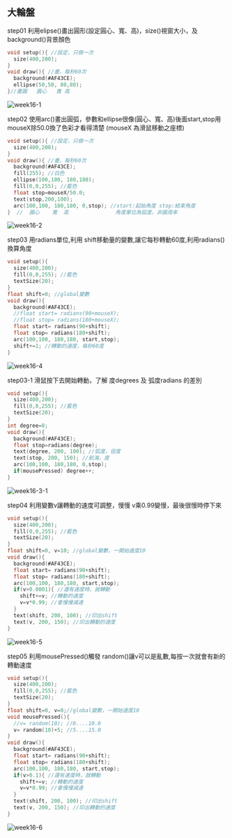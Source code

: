 ## 大輪盤
step01 利用elipse()畫出圓形(設定圓心、寬、高)，size()視窗大小，及background()背景顏色
```C
void setup(){ //設定，只做一次
  size(400,200);
} 
void draw(){ //畫，每秒60次
  background(#AF43CE);
  ellipse(50,50, 80,80);
}//畫圓   圓心   寬 高
```
![week16-1](https://user-images.githubusercontent.com/79676872/121618153-e9209b00-ca98-11eb-99cf-4065db0d5a6c.png)

step02 使用arc()畫出圓弧，參數和ellipse很像(圓心、寬、高)後面start,stop用mouseX除50.0換了色彩才看得清楚 (mouseX 為滑鼠移動之座標)
```C
void setup(){ //設定，只做一次
  size(400,200);
} 
void draw(){ //畫，每秒60次
  background(#AF43CE);
  fill(255); //白色
  ellipse(100,100, 180,180);
  fill(0,0,255); //藍色
  float stop=mouseX/50.0;
  text(stop,200,100);
  arc(100,100, 180,180, 0,stop); //start:起始角度 stop:結束角度
}  //  圓心    寬  高               角度單位為弧度，非圓周率
```
![week16-2](https://user-images.githubusercontent.com/79676872/121619496-4b7a9b00-ca9b-11eb-9646-30bdb5cd1bd8.png)

step03 用radians單位,利用 shift移動量的變數,讓它每秒轉動60度,利用radians()換算角度
```C
void setup(){
  size(400,200);
  fill(0,0,255); //藍色
  textSize(20);
} 
float shift=0; //global變數
void draw(){
  background(#AF43CE);
  //float start= radians(90+mouseX);
  //float stop= radians(180+mouseX);
  float start= radians(90+shift);
  float stop= radians(180+shift);
  arc(100,100, 180,180, start,stop);
  shift+=1; //轉動的速度，每秒60度
}
```
![week16-4](https://user-images.githubusercontent.com/79676872/121623113-b6c76b80-caa1-11eb-9ccb-62db6fbdea13.png)

step03-1 滑鼠按下去開始轉動，了解 度degrees 及 弧度radians 的差別
```C
void setup(){
  size(400,200);
  fill(0,0,255); //藍色
  textSize(20);
} 
int degree=0;
void draw(){
  background(#AF43CE);
  float stop=radians(degree);
  text(degree, 200, 100); //弧度，徑度
  text(stop, 200, 150); //航海，度
  arc(100,100, 180,180, 0,stop);
  if(mousePressed) degree++;
}
```
![week16-3-1](https://user-images.githubusercontent.com/79676872/121624800-c72d1580-caa4-11eb-8ee3-f2905a3d8f18.png)

step04 利用變數v讓轉動的速度可調整，慢慢 v乘0.99變慢，最後很慢時停下來
```C
void setup(){
  size(400,200);
  fill(0,0,255); //藍色
  textSize(20);
} 
float shift=0, v=10; //global變數，一開始速度10
void draw(){
  background(#AF43CE);
  float start= radians(90+shift);
  float stop= radians(180+shift);
  arc(100,100, 180,180, start,stop);
  if(v>0.0001){ //還有速度時，就轉動
    shift+=v; //轉動的速度
    v=v*0.99; //會慢慢減速
  }
  text(shift, 200, 100); //印出shift
  text(v, 200, 150); //印出轉動的速度
}
```
![week16-5](https://user-images.githubusercontent.com/79676872/121624346-ee371780-caa3-11eb-8c94-9025c01a8115.png)

step05 利用mousePressed()觸發 random()讓v可以是亂數,每按一次就會有新的轉動速度
```C
void setup(){
  size(400,200);
  fill(0,0,255); //藍色
  textSize(20);
} 
float shift=0, v=0;//global變數，一開始速度10
void mousePressed(){
  //v= random(10); //0....10.0
  v= random(10)+5; //5....15.0
}
void draw(){
  background(#AF43CE);
  float start= radians(90+shift);
  float stop= radians(180+shift);
  arc(100,100, 180,180, start,stop);
  if(v>0.1){ //還有速度時，就轉動
    shift+=v; //轉動的速度
    v=v*0.99; //會慢慢減速
  }
  text(shift, 200, 100); //印出shift
  text(v, 200, 150); //印出轉動的速度
}
```
![week16-6](https://user-images.githubusercontent.com/79676872/121626091-59ceb400-caa7-11eb-849e-b5df22ce2676.png)
